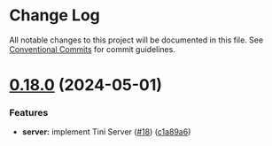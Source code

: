 # Change Log

All notable changes to this project will be documented in this file.
See [Conventional Commits](https://conventionalcommits.org) for commit guidelines.

# [0.18.0](https://github.com/tinijs/tinijs/compare/v0.17.0...v0.18.0) (2024-05-01)


### Features

* **server:** implement Tini Server ([#18](https://github.com/tinijs/tinijs/issues/18)) ([c1a89a6](https://github.com/tinijs/tinijs/commit/c1a89a6df2b75dc2a1c2d12e17ba898d3b773ff4))
